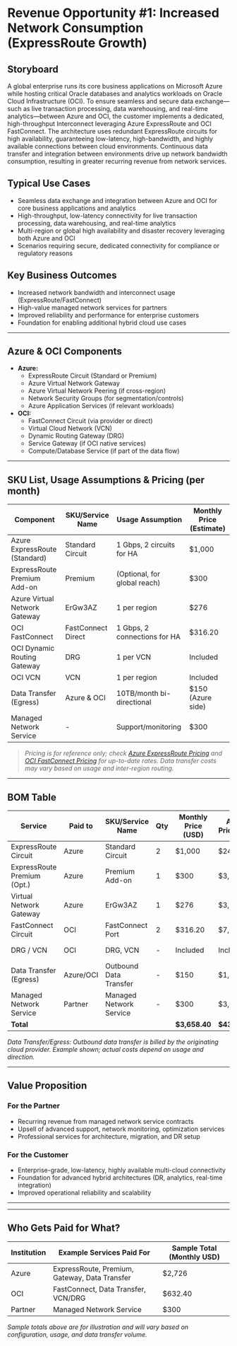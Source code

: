 # Revenue Opportunity #1: Increased Network Consumption (ExpressRoute Growth)

## Storyboard

A global enterprise runs its core business applications on Microsoft Azure while hosting critical Oracle databases and analytics workloads on Oracle Cloud Infrastructure (OCI). To ensure seamless and secure data exchange—such as live transaction processing, data warehousing, and real-time analytics—between Azure and OCI, the customer implements a dedicated, high-throughput Interconnect leveraging Azure ExpressRoute and OCI FastConnect. The architecture uses redundant ExpressRoute circuits for high availability, guaranteeing low-latency, high-bandwidth, and highly available connections between cloud environments. Continuous data transfer and integration between environments drive up network bandwidth consumption, resulting in greater recurring revenue from network services.

## Typical Use Cases
- Seamless data exchange and integration between Azure and OCI for core business applications and analytics
- High-throughput, low-latency connectivity for live transaction processing, data warehousing, and real-time analytics
- Multi-region or global high availability and disaster recovery leveraging both Azure and OCI
- Scenarios requiring secure, dedicated connectivity for compliance or regulatory reasons

## Key Business Outcomes
- Increased network bandwidth and interconnect usage (ExpressRoute/FastConnect)
- High-value managed network services for partners
- Improved reliability and performance for enterprise customers
- Foundation for enabling additional hybrid cloud use cases

---

## Azure & OCI Components

- **Azure:**
  - ExpressRoute Circuit (Standard or Premium)
  - Azure Virtual Network Gateway
  - Azure Virtual Network Peering (if cross-region)
  - Network Security Groups (for segmentation/controls)
  - Azure Application Services (if relevant workloads)
- **OCI:**
  - FastConnect Circuit (via provider or direct)
  - Virtual Cloud Network (VCN)
  - Dynamic Routing Gateway (DRG)
  - Service Gateway (if OCI native services)
  - Compute/Database Service (if part of the data flow)

---

## SKU List, Usage Assumptions & Pricing (per month)

| Component                     | SKU/Service Name        | Usage Assumption         | Monthly Price (Estimate) |
|-------------------------------|-------------------------|--------------------------|--------------------------|
| Azure ExpressRoute (Standard) | Standard Circuit        | 1 Gbps, 2 circuits for HA| $1,000                   |
| ExpressRoute Premium Add-on   | Premium                 | (Optional, for global reach) | $300                 |
| Azure Virtual Network Gateway | ErGw3AZ                 | 1 per region             | $276                     |
| OCI FastConnect               | FastConnect Direct      | 1 Gbps, 2 connections for HA | $316.20               |
| OCI Dynamic Routing Gateway   | DRG                     | 1 per VCN                | Included                 |
| OCI VCN                       | VCN                     | 1 per region             | Included                 |
| Data Transfer (Egress)        | Azure & OCI             | 10TB/month bi-directional| $150 (Azure side)        |
| Managed Network Service       | -                 | Support/monitoring       | $300                     |

> *Pricing is for reference only; check [Azure ExpressRoute Pricing](https://azure.microsoft.com/en-us/pricing/details/expressroute/) and [OCI FastConnect Pricing](https://www.oracle.com/cloud/networking/fastconnect/pricing/) for up-to-date rates. Data transfer costs may vary based on usage and inter-region routing.*

---

## BOM Table

| Service                     | Paid to    | SKU/Service Name          | Qty   | Monthly Price (USD) | Annual Price (USD) | Notes                         |
|-----------------------------|------------|---------------------------|-------|---------------------|---------------------|-------------------------------|
| ExpressRoute Circuit        | Azure      | Standard Circuit          | 2     | $1,000              | $24,000             | Microsoft Azure               |
| ExpressRoute Premium (Opt.) | Azure      | Premium Add-on            | 1     | $300                | $3,600              | Microsoft Azure               |
| Virtual Network Gateway     | Azure      | ErGw3AZ                   | 1     | $276                | $3,312              | Microsoft Azure               |
| FastConnect Circuit         | OCI        | FastConnect Port          | 2     | $316.20             | $7,588.80           | Oracle Cloud Infrastructure   |
| DRG / VCN                   | OCI        | DRG, VCN                  | -     | Included            | Included            | Oracle Cloud Infrastructure   |
| Data Transfer (Egress)      | Azure/OCI  | Outbound Data Transfer    | -     | $150                | $1,800              | Example, see note             |
| Managed Network Service     | Partner    | Managed Network Service   | -     | $300                | $3,600              | Paid to Partner               |
| **Total**                   |            |                           |       | **$3,658.40**       | **$43,900.80**      |                               |

*Data Transfer/Egress: Outbound data transfer is billed by the originating cloud provider. Example shown; actual costs depend on usage and direction.*

---

## Value Proposition

### For the Partner
- Recurring revenue from managed network service contracts
- Upsell of advanced support, network monitoring, optimization services
- Professional services for architecture, migration, and DR setup

### For the Customer
- Enterprise-grade, low-latency, highly available multi-cloud connectivity
- Foundation for advanced hybrid architectures (DR, analytics, real-time integration)
- Improved operational reliability and scalability

---

---

## Who Gets Paid for What?

| Institution         | Example Services Paid For                    | Sample Total (Monthly USD) |
|---------------------|----------------------------------------------|----------------------------|
| Azure               | ExpressRoute, Premium, Gateway, Data Transfer| $2,726                     |
| OCI                 | FastConnect, Data Transfer, VCN/DRG         | $632.40                    |
| Partner             | Managed Network Service                      | $300                       |

*Sample totals above are for illustration and will vary based on configuration, usage, and data transfer volume.*